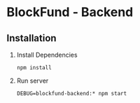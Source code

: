 # BlockFund - Backend

## Installation

1. Install Dependencies
    ```
    npm install
    ```

2. Run server
    ```
    DEBUG=blockfund-backend:* npm start
    ```

